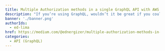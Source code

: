 ```yaml
---
title: Multiple Authorization methods in a single GraphQL API with AWS AppSync
description: "If you’re using GraphQL, wouldn’t it be great if you could easily define different authorization modes for you application data at the type, field or operation level directly in your schema instead of having a single global authorization mode for an API? What if you could have different types of authorization providers for different parts of your schema?"
banner: './banner.png'
authorIds:
  - ed-lima
href: https://medium.com/@ednergizer/multiple-authorization-methods-in-a-single-graphql-api-with-aws-appsync-security-at-the-data-7feeaa968486
categories:
  - API (GraphQL)
---
```

